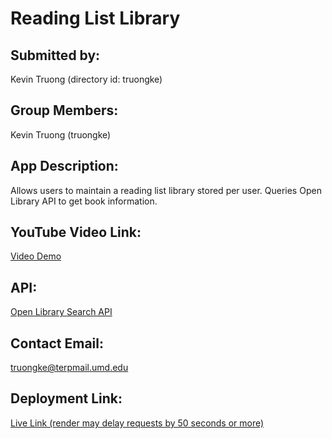 # Reading List Library

## Submitted by:
Kevin Truong (directory id: truongke)

## Group Members:
Kevin Truong (truongke)

## App Description:
Allows users to maintain a reading list library stored per user. Queries Open Library API to get book information.

## YouTube Video Link:
[Video Demo](https://youtu.be/lFSOeFnqK0M)

## API:
[Open Library Search API](https://openlibrary.org/dev/docs/api/search)

## Contact Email:
[truongke@terpmail.umd.edu](mailto:truongke@terpmail.umd.edu)

## Deployment Link:
[Live Link (render may delay requests by 50 seconds or more)](https://reading-list-4f1e.onrender.com/)